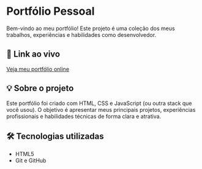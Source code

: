 # Portfólio Pessoal

Bem-vindo ao meu portfólio! Este projeto é uma coleção dos meus trabalhos, experiências e habilidades como desenvolvedor.

## 🔗 Link ao vivo

[Veja meu portfólio online](https://cesinhatz.github.io/portfolio-2)

## 💡 Sobre o projeto

Este portfólio foi criado com HTML, CSS e JavaScript (ou outra stack que você usou). O objetivo é apresentar meus principais projetos, experiências profissionais e habilidades técnicas de forma clara e atrativa.

## 🛠 Tecnologias utilizadas

- HTML5
- Git e GitHub
